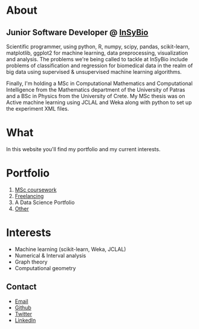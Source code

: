 # About

## Junior Software Developer @ [InSyBio](www.insybio.com)

Scientific programmer, using python, R, numpy, scipy, pandas, scikit-learn, matplotlib, ggplot2 for machine learning, data preprocessing, visualization and analysis. The problems we're being called to tackle at InSyBio include problems of classification and regression for biomedical data in the realm of big data using supervised & unsupervised machine learning algorithms.

Finally, I'm holding a MSc in Computational Mathematics and Computational Intelligence from the Mathematics department of the University of Patras and a BSc in Physics from the University of Crete. My MSc thesis was on Active machine learning using JCLAL and Weka along with python to set up the experiment XML files.

# What

In this website you'll find my portfolio and my current interests.

# Portfolio

1. [MSc coursework](port/msc-coursework.md)
2. [Freelancing](port/freelancing.md)
3. A Data Science Portfolio
4. [Other](port/other.md)

# Interests

- Machine learning (scikit-learn, Weka, JCLAL)
- Numerical & Interval analysis
- Graph theory
- Computational geometry

## Contact

- [Email](mailto:mlliarm@yandex.com)
- [Github](https://github.com/mlliarm)
- [Twitter](https://twitter.com/mlliarm)
- [LinkedIn](https://www.linkedin.com/in/mlliarm/)

